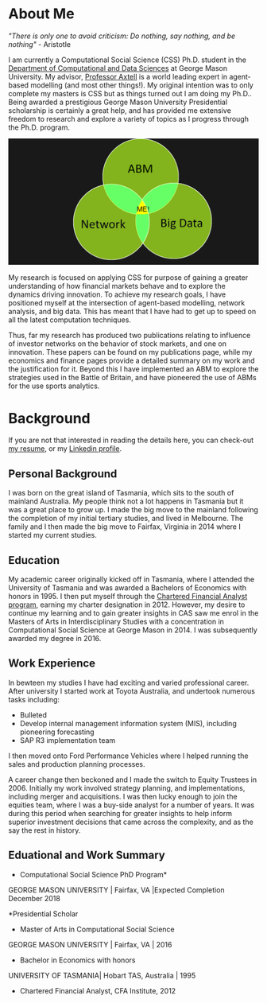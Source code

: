 # About Me

_"There is only one to avoid criticism: Do nothing, say nothing, and be nothing"_ - Aristotle 


I am currently a Computational Social Science (CSS) Ph.D. student in the [Department of Computational and Data Sciences](https://cos.gmu.edu/cds/academic-programs/) at George Mason University. My advisor, [Professor Axtell](http://www.css.gmu.edu/~axtell/Rob/Home.html) is a world leading expert in agent-based modelling (and most other things!). My original intention was to only complete my masters is CSS but as things turned out I am doing my Ph.D.. Being awarded a prestigious George Mason University Presidential scholarship is certainly a great help, and has provided me extensive freedom to research and explore a variety of topics as I progress through the Ph.D. program. 

![me](websiteimages/Picture1.png)

My research is focused on applying CSS for purpose of gaining a greater understanding of how financial markets behave and to explore the dynamics driving innovation. To achieve my research goals, I have positioned myself at the intersection of agent-based modelling, network analysis, and big data. This has meant that I have had to get up to speed on all the latest computation techniques.

Thus, far my research has produced two publications relating to influence of investor networks on the behavior of stock markets, and one on innovation. These papers can be found on my publications page, while my economics and finance pages provide a detailed summary on my work and the justification for it. Beyond this I have implemented an ABM to explore the strategies used in the Battle of Britain, and have pioneered the use of ABMs for the use sports analytics.

# Background
If you are not that interested in reading the details here, you can check-out [my resume](  ), or my [Linkedin profile](linkedin.com/in/oldhamma).

## Personal Background
I was born on the great island of Tasmania, which sits to the south of mainland Australia. My people think not a lot happens in Tasmania but it was a great place to grow up. I made the big move to the mainland following the completion of my initial tertiary studies, and lived in Melbourne. The family and I then made the big move to Fairfax, Virginia in 2014 where I started my current studies.

## Education
My academic career originally kicked off in Tasmania, where I attended the University of Tasmania and was awarded a Bachelors of Economics with honors in 1995. I then put myself through the [Chartered Financial Analyst program](https://www.cfainstitute.org/programs/cfaprogram/Pages/index.aspx), earning my charter designation in 2012. However, my desire to continue my learning and to gain greater insights in CAS saw me enrol in the Masters of Arts in Interdisciplinary Studies with a concentration in Computational Social Science at George Mason in 2014. I was subsequently awarded my degree in 2016.

## Work Experience
In bewteen my studies I have had exciting and varied professional career. After university I started work at Toyota Australia, and undertook numerous tasks including:

- Bulleted
- Develop internal management information system (MIS), including pioneering forecasting
- SAP R3 implementation team

I then moved onto Ford Performance Vehicles where I helped running the sales and production planning processes.

A career change then beckoned and I made the switch to Equity Trustees in 2006. Initially my work involved strategy planning, and implementations, including merger and acquisitions. I was then lucky enough to join the equities team, where I was a buy-side analyst for a number of years. It was during this period when searching for greater insights to help inform superior investment decisions that came across the complexity, and as the say the rest in history.

## Eduational and Work Summary

- Computational Social Science PhD Program*

GEORGE MASON UNIVERSITY | Fairfax, VA |Expected Completion December 2018

*Presidential Scholar

- Master of Arts in Computational Social Science 

GEORGE MASON UNIVERSITY | Fairfax, VA | 2016

- Bachelor in Economics with honors

UNIVERSITY OF TASMANIA| Hobart TAS, Australia | 1995

- Chartered Financial Analyst, CFA Institute, 2012 








